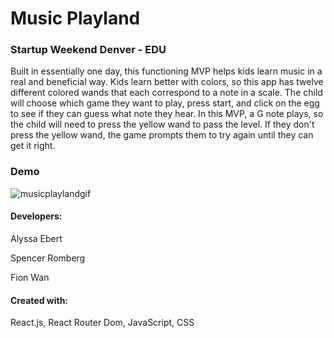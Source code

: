 # Music Playland
### Startup Weekend Denver - EDU 

Built in essentially one day, this functioning MVP helps kids learn music in a real and beneficial way. Kids learn better with colors, so this app has twelve different colored wands that each correspond to a note in a scale. The child will choose which game they want to play, press start, and click on the egg to see if they can guess what note they hear. In this MVP, a G note plays, so the child will need to press the yellow wand to pass the level. If they don't press the yellow wand, the game prompts them to try again until they can get it right. 

### Demo
![musicplaylandgif](https://user-images.githubusercontent.com/33329110/41679172-9017b5fa-748a-11e8-84e8-57cba6e51772.gif)

#### Developers: 
Alyssa Ebert

Spencer Romberg

Fion Wan

#### Created with:
React.js, React Router Dom, JavaScript, CSS
